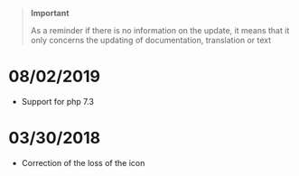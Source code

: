 >**Important**
>
>As a reminder if there is no information on the update, it means that it only concerns the updating of documentation, translation or text

# 08/02/2019

- Support for php 7.3

# 03/30/2018

- Correction of the loss of the icon
